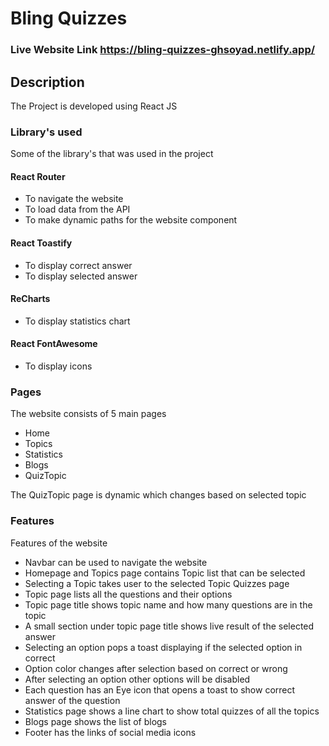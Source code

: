 # Bling Quizzes

### Live Website Link https://bling-quizzes-ghsoyad.netlify.app/

## Description
The Project is developed using React JS

### Library's used
Some of the library's that was used in the project

#### React Router
 - To navigate the website
 - To load data from the API
 - To make dynamic paths for the website component

#### React Toastify
 - To display correct answer
 - To display selected answer

#### ReCharts
 - To display statistics chart

#### React FontAwesome
 - To display icons

### Pages
The website consists of 5 main pages

 - Home
 - Topics
 - Statistics
 - Blogs
 - QuizTopic

The QuizTopic page is dynamic which changes based on selected topic

### Features
Features of the website

 - Navbar can be used to navigate the website
 - Homepage and Topics page contains Topic list that can be selected
 - Selecting a Topic takes user to the selected Topic Quizzes page
 - Topic page lists all the questions and their options
 - Topic page title shows topic name and how many questions are in the topic
 - A small section under topic page title shows live result of the selected answer
 - Selecting an option pops a toast displaying if the selected option in correct
 - Option color changes after selection based on correct or wrong
 - After selecting an option other options will be disabled
 - Each question has an Eye icon that opens a toast to show correct answer of the question
 - Statistics page shows a line chart to show total quizzes of all the topics
 - Blogs page shows the list of blogs
 - Footer has the links of social media icons